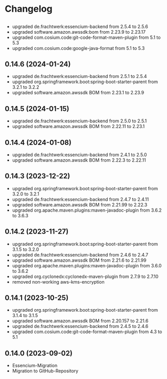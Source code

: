 # Changelog

## 

- upgraded de.frachtwerk:essencium-backend from 2.5.4 to 2.5.6
- upgraded software.amazon.awssdk:bom from 2.23.9 to 2.23.17
- upgraded com.cosium.code:git-code-format-maven-plugin from 5.1 to 5.3
- upgraded com.cosium.code:google-java-format from 5.1 to 5.3

## 0.14.6 (2024-01-24)

- upgraded de.frachtwerk:essencium-backend from 2.5.1 to 2.5.4
- upgraded org.springframework.boot:spring-boot-starter-parent from 3.2.1 to 3.2.2
- upgraded software.amazon.awssdk BOM from 2.23.1 to 2.23.9

## 0.14.5 (2024-01-15)

- upgraded de.frachtwerk:essencium-backend from 2.5.0 to 2.5.1
- upgraded software.amazon.awssdk BOM from 2.22.11 to 2.23.1

## 0.14.4 (2024-01-08)

- upgraded de.frachtwerk:essencium-backend from 2.4.1 to 2.5.0
- upgraded software.amazon.awssdk BOM from 2.22.3 to 2.22.11

## 0.14.3 (2023-12-22)

- upgraded org.springframework.boot:spring-boot-starter-parent from 3.2.0 to 3.2.1
- upgraded de.frachtwerk:essencium-backend from 2.4.7 to 2.4.11
- upgraded software.amazon.awssdk BOM from 2.21.99 to 2.22.3
- upgraded org.apache.maven.plugins:maven-javadoc-plugin from 3.6.2 to 3.6.3

## 0.14.2 (2023-11-27)

- upgraded org.springframework.boot:spring-boot-starter-parent from 3.1.5 to 3.2.0
- upgraded de.frachtwerk:essencium-backend from 2.4.6 to 2.4.7
- upgraded software.amazon.awssdk BOM from 2.21.6 to 2.21.99
- upgraded org.apache.maven.plugins:maven-javadoc-plugin from 3.6.0 to 3.6.2
- upgraded org.cyclonedx:cyclonedx-maven-plugin from 2.7.9 to 2.7.10
- removed non-working aws-kms-encryption

## 0.14.1 (2023-10-25)

- upgraded org.springframework.boot:spring-boot-starter-parent from 3.1.4 to 3.1.5
- upgraded software.amazon.awssdk BOM from 2.20.157 to 2.21.6
- upgraded de.frachtwerk:essencium-backend from 2.4.5 to 2.4.6
- upgraded com.cosium.code:git-code-format-maven-plugin from 4.3 to 5.1

## 0.14.0 (2023-09-02)

- Essencium-Migration
- Migration to GitHub-Repository